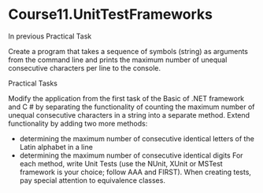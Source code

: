 # Course11.UnitTestFrameworks
In previous Practical Task

Create a program that takes a sequence of symbols (string) as arguments from the command line 
and prints the maximum number of unequal consecutive characters per line to the console.

Practical Tasks

Modify the application from the first task of the Basic of .NET framework and C # 
by separating the functionality of counting the maximum number of unequal consecutive 
characters in a string into a separate method. Extend functionality by adding two more methods:
 - determining the maximum number of consecutive identical letters of the Latin alphabet in a line
 - determining the maximum number of consecutive identical digits
For each method, write Unit Tests (use the NUnit, XUnit or MSTest framework is your choice; 
follow AAA and FIRST). When creating tests, pay special attention to equivalence classes.
